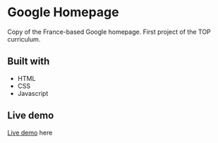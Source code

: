 # Google Homepage

Copy of the France-based Google homepage.
First project of the TOP curriculum.

## Built with

- HTML
- CSS
- Javascript

## Live demo

[Live demo](https://khalwalid.github.io/google-homepage/) here
